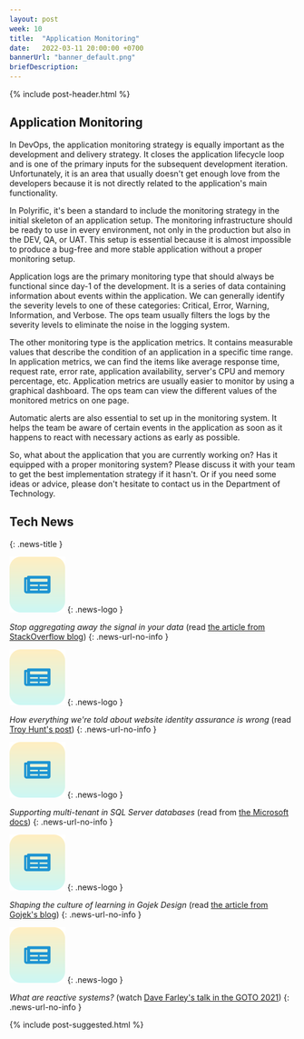 ```yaml
---
layout: post
week: 10
title:  "Application Monitoring"
date:   2022-03-11 20:00:00 +0700
bannerUrl: "banner_default.png"
briefDescription: 
---
```


{% include post-header.html %}

## Application Monitoring

In DevOps, the application monitoring strategy is equally important as the development and delivery strategy. It closes the application lifecycle loop and is one of the primary inputs for the subsequent development iteration. Unfortunately, it is an area that usually doesn't get enough love from the developers because it is not directly related to the application's main functionality.

In Polyrific, it's been a standard to include the monitoring strategy in the initial skeleton of an application setup. The monitoring infrastructure should be ready to use in every environment, not only in the production but also in the DEV, QA, or UAT. This setup is essential because it is almost impossible to produce a bug-free and more stable application without a proper monitoring setup.

Application logs are the primary monitoring type that should always be functional since day-1 of the development. It is a series of data containing information about events within the application. We can generally identify the severity levels to one of these categories: Critical, Error, Warning, Information, and Verbose. The ops team usually filters the logs by the severity levels to eliminate the noise in the logging system.

The other monitoring type is the application metrics. It contains measurable values that describe the condition of an application in a specific time range. In application metrics, we can find the items like average response time, request rate, error rate, application availability, server's CPU and memory percentage, etc. Application metrics are usually easier to monitor by using a graphical dashboard. The ops team can view the different values of the monitored metrics on one page.

Automatic alerts are also essential to set up in the monitoring system. It helps the team be aware of certain events in the application as soon as it happens to react with necessary actions as early as possible.

So, what about the application that you are currently working on? Has it equipped with a proper monitoring system? Please discuss it with your team to get the best implementation strategy if it hasn't. Or if you need some ideas or advice, please don't hesitate to contact us in the Department of Technology.

## Tech News
{: .news-title }

![memo](/assets/images/tech-news.svg)
{: .news-logo }

*Stop aggregating away the signal in your data* (read [the article from StackOverflow blog](https://stackoverflow.blog/2022/03/03/stop-aggregating-away-the-signal-in-your-data))
{: .news-url-no-info }

![memo](/assets/images/tech-news.svg)
{: .news-logo }

*How everything we're told about website identity assurance is wrong* (read [Troy Hunt's post](https://www.troyhunt.com/how-everything-were-told-about-website-identity-assurance-is-wrong))
{: .news-url-no-info }

![memo](/assets/images/tech-news.svg)
{: .news-logo }

*Supporting multi-tenant in SQL Server databases* (read from [the Microsoft docs](https://docs.microsoft.com/en-us/ef/core/miscellaneous/multitenancy))
{: .news-url-no-info }

![memo](/assets/images/tech-news.svg)
{: .news-logo }

*Shaping the culture of learning in Gojek Design* (read [the article from Gojek's blog](https://www.gojek.io/blog/design-mentorship-program))
{: .news-url-no-info }

![memo](/assets/images/tech-news.svg)
{: .news-logo }

*What are reactive systems?* (watch [Dave Farley's talk in the GOTO 2021](https://youtu.be/Ysn6eInApYM))
{: .news-url-no-info }

{% include post-suggested.html %}